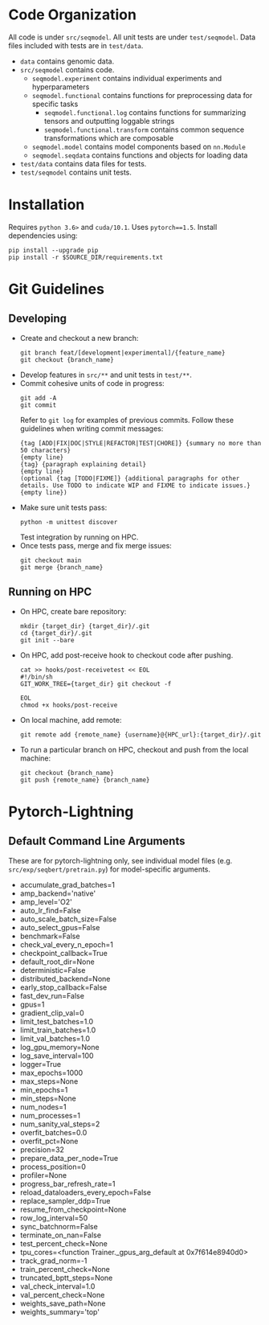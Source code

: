 Code Organization
=================

All code is under `src/seqmodel`. All unit tests are under `test/seqmodel`. Data files included with tests are in `test/data`.

- `data` contains genomic data.
- `src/seqmodel` contains code.
    - `seqmodel.experiment` contains individual experiments and hyperparameters
    - `seqmodel.functional` contains functions for preprocessing data for specific tasks
        - `seqmodel.functional.log` contains functions for summarizing tensors and outputting loggable strings
        - `seqmodel.functional.transform` contains common sequence transformations which are composable
    - `seqmodel.model` contains model components based on `nn.Module`
    - `seqmodel.seqdata` contains functions and objects for loading data
- `test/data` contains data files for tests.
- `test/seqmodel` contains unit tests.


Installation
============

Requires `python 3.6>` and `cuda/10.1`. Uses `pytorch==1.5`. Install dependencies using:
```
pip install --upgrade pip
pip install -r $SOURCE_DIR/requirements.txt
```


Git Guidelines
==============

Developing
----------
- Create and checkout a new branch:
    ```
    git branch feat/[development|experimental]/{feature_name}
    git checkout {branch_name}
    ```
- Develop features in `src/**` and unit tests in `test/**`.
- Commit cohesive units of code in progress:
    ```
    git add -A
    git commit
    ```
    Refer to `git log` for examples of previous commits.
    Follow these guidelines when writing commit messages:
    ```
    {tag [ADD|FIX|DOC|STYLE|REFACTOR|TEST|CHORE]} {summary no more than 50 characters}
    {empty line}
    {tag} {paragraph explaining detail}
    {empty line}
    (optional {tag [TODO|FIXME]} {additional paragraphs for other details. Use TODO to indicate WIP and FIXME to indicate issues.}
    {empty line})
    ```
- Make sure unit tests pass:
    ```
    python -m unittest discover
    ```
    Test integration by running on HPC.
- Once tests pass, merge and fix merge issues:
    ```
    git checkout main
    git merge {branch_name}
    ```

Running on HPC
--------------
- On HPC, create bare repository:
    ```
    mkdir {target_dir} {target_dir}/.git
    cd {target_dir}/.git
    git init --bare
    ```
- On HPC, add post-receive hook to checkout code after pushing.
    ```
    cat >> hooks/post-receivetest << EOL
    #!/bin/sh
    GIT_WORK_TREE={target_dir} git checkout -f

    EOL
    chmod +x hooks/post-receive
    ```
- On local machine, add remote:
    ```
    git remote add {remote_name} {username}@{HPC_url}:{target_dir}/.git
    ```
- To run a particular branch on HPC, checkout and push from the local machine:
    ```
    git checkout {branch_name}
    git push {remote_name} {branch_name}
    ```

Pytorch-Lightning
=================

Default Command Line Arguments
------------------------------
These are for pytorch-lightning only, see individual model files (e.g. `src/exp/seqbert/pretrain.py`) for model-specific arguments.

- accumulate_grad_batches=1
- amp_backend='native'
- amp_level='O2'
- auto_lr_find=False
- auto_scale_batch_size=False
- auto_select_gpus=False
- benchmark=False
- check_val_every_n_epoch=1
- checkpoint_callback=True
- default_root_dir=None
- deterministic=False
- distributed_backend=None
- early_stop_callback=False
- fast_dev_run=False
- gpus=1
- gradient_clip_val=0
- limit_test_batches=1.0
- limit_train_batches=1.0
- limit_val_batches=1.0
- log_gpu_memory=None
- log_save_interval=100
- logger=True
- max_epochs=1000
- max_steps=None
- min_epochs=1
- min_steps=None
- num_nodes=1
- num_processes=1
- num_sanity_val_steps=2
- overfit_batches=0.0
- overfit_pct=None
- precision=32
- prepare_data_per_node=True
- process_position=0
- profiler=None
- progress_bar_refresh_rate=1
- reload_dataloaders_every_epoch=False
- replace_sampler_ddp=True
- resume_from_checkpoint=None
- row_log_interval=50
- sync_batchnorm=False
- terminate_on_nan=False
- test_percent_check=None
- tpu_cores=<function Trainer._gpus_arg_default at 0x7f614e8940d0>
- track_grad_norm=-1
- train_percent_check=None
- truncated_bptt_steps=None
- val_check_interval=1.0
- val_percent_check=None
- weights_save_path=None
- weights_summary='top'
